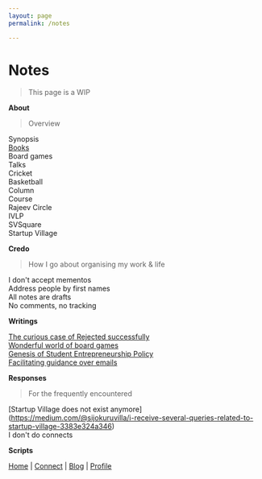 ```yaml
---
layout: page
permalink: /notes

---
```


# Notes

> This page is a WIP

**About**

> Overview

Synopsis <br>
[Books](https://medium.com/@sijokuruvilla/books-e3696a310a12) <br>
Board games <br>
Talks <br>
Cricket <br>
Basketball <br>
Column <br>
Course <br>
Rajeev Circle <br>
IVLP <br>
SVSquare <br>
Startup Village <br>

**Credo**

> How I go about organising my work & life

I don't accept mementos <br>
Address people by first names <br>
All notes are drafts <br>
No comments, no tracking <br>

**Writings**

[The curious case of Rejected successfully](https://medium.com/@sijokuruvilla/the-curious-case-of-rejected-successfully-399c9cd0599e) <br>
[Wonderful world of board games](https://medium.com/@sijokuruvilla/wonderful-world-of-strategy-board-games-4227a40626df)<br>
[Genesis of Student Entrepreneurship Policy](https://medium.com/@sijokuruvilla/genesis-of-sep-6453d840c086)<br>
[Facilitating guidance over emails](https://medium.com/@sijokuruvilla/wetech-qualcomm-scholarship-65a85e8e3ab0)<br>


**Responses**

> For the frequently encountered

[Startup Village does not exist anymore] (https://medium.com/@sijokuruvilla/i-receive-several-queries-related-to-startup-village-3383e324a346)<br>
I don't do connects <br>

**Scripts**

[Home](https://www.sijokuruvilla.in/) \| [Connect](https://www.sijokuruvilla.in/connect) \| [Blog](http://notes.sijokuruvilla.in/)  \| [Profile](https://www.sijokuruvilla.in/profile)


<!--

Know
Connect 

Connect
Now
About
 
Writings
Columns
Rethink

Books
Boardgames
Productivity

Talks
Media
Work

Index

* About me
* What am I upto now
* Best way to reach me

Credo

* I still receive queries from Startup Village
* I don't accept mementos
* I don't read newspapers

Articles

* Articles
* Rethink manifesto
* Personal credo

-->